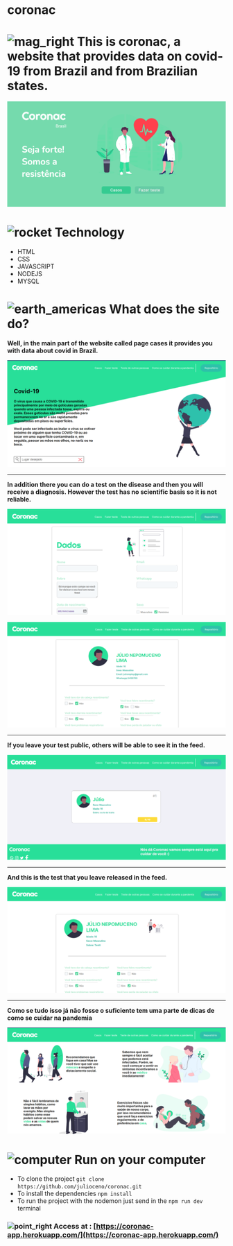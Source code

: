 # coronac

 # ![mag_right](https://github.githubassets.com/images/icons/emoji/unicode/1f50e.png)     This is coronac, a website that provides data on covid-19 from Brazil and from Brazilian states.  

![page-landing](https://github.com/julioceno/coronac/blob/master/images-readme/page-landing.png)

# ![rocket](https://github.githubassets.com/images/icons/emoji/unicode/1f680.png)  Technology
* HTML
* CSS
* JAVASCRIPT
* NODEJS
* MYSQL

# ![earth_americas](https://github.githubassets.com/images/icons/emoji/unicode/1f30e.png)    What does the site do?

 **Well, in the main part of the website called page cases it provides you with data about covid in Brazil.** 

![page-landing](https://github.com/julioceno/coronac/blob/master/images-readme/page-cases.png)

___
  
**In addition there you can do a test on the disease and then you will receive a diagnosis. However the test has no scientific basis so it is not reliable.** 

![page-test](https://github.com/julioceno/coronac/blob/master/images-readme/page-test.png)

![page-diagnostic](https://github.com/julioceno/coronac/blob/master/images-readme/page-diagnostic.png)
___
**If you leave your test public, others will be able to see it in the feed.**

![page-feed](https://github.com/julioceno/coronac/blob/master/images-readme/page-feed.png)
___

**And this is the test that you leave released in the feed.**
 
![page-test-done](https://github.com/julioceno/coronac/blob/master/images-readme/page-test-done.png)

___

**Como se tudo isso já não fosse o suficiente tem uma parte de dicas de como se cuidar na pandemia**

![page-take-care](https://github.com/julioceno/coronac/blob/master/images-readme/page-take-care.png)


#  ![computer](https://github.githubassets.com/images/icons/emoji/unicode/1f4bb.png)   Run on your computer
* To clone the project ``git clone https://github.com/julioceno/coronac.git``
*  To install the dependencies ``npm install``
* To run the project with the nodemon just send in the ``npm run dev`` terminal 


### ![point_right](https://github.githubassets.com/images/icons/emoji/unicode/1f449.png) Access at : [https://coronac-app.herokuapp.com/](https://coronac-app.herokuapp.com/)
